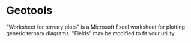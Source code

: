 # Geotools
"Worksheet for ternary plots" is a Microsoft Excel worksheet for plotting generic ternary diagrams. "Fields" may be modified to fit your utility.
